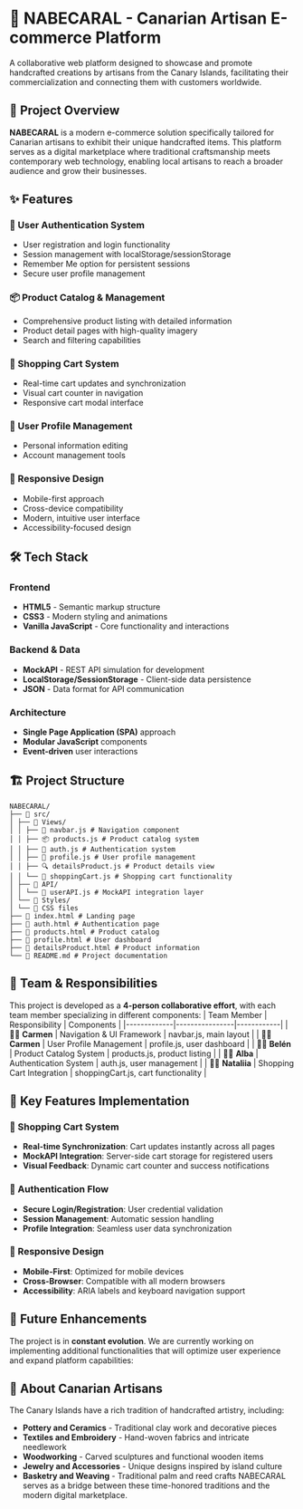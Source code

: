 # 🏺 NABECARAL - Canarian Artisan E-commerce Platform

A collaborative web platform designed to showcase and promote handcrafted creations by artisans from the Canary Islands, facilitating their commercialization and connecting them with customers worldwide.

## 🌟 Project Overview

**NABECARAL** is a modern e-commerce solution specifically tailored for Canarian artisans to exhibit their unique handcrafted items. This platform serves as a digital marketplace where traditional craftsmanship meets contemporary web technology, enabling local artisans to reach a broader audience and grow their businesses.

## ✨ Features

### 🔐 User Authentication System
- User registration and login functionality
- Session management with localStorage/sessionStorage
- Remember Me option for persistent sessions
- Secure user profile management

### 📦 Product Catalog & Management
- Comprehensive product listing with detailed information
- Product detail pages with high-quality imagery
- Search and filtering capabilities

### 🛒 Shopping Cart System
- Real-time cart updates and synchronization
- Visual cart counter in navigation
- Responsive cart modal interface

### 👤 User Profile Management
- Personal information editing
- Account management tools

### 🎨 Responsive Design
- Mobile-first approach
- Cross-device compatibility
- Modern, intuitive user interface
- Accessibility-focused design

## 🛠️ Tech Stack

### Frontend
- **HTML5** - Semantic markup structure
- **CSS3** - Modern styling and animations
- **Vanilla JavaScript** - Core functionality and interactions

### Backend & Data
- **MockAPI** - REST API simulation for development
- **LocalStorage/SessionStorage** - Client-side data persistence
- **JSON** - Data format for API communication

### Architecture
- **Single Page Application (SPA)** approach
- **Modular JavaScript** components
- **Event-driven** user interactions

## 🏗️ Project Structure
```
NABECARAL/
├── 📁 src/
│ ├── 📁 Views/
│ │ ├── 🧭 navbar.js # Navigation component
│ │ ├── 📦 products.js # Product catalog system
│ │ ├── 🔐 auth.js # Authentication system
│ │ ├── 👤 profile.js # User profile management
│ │ ├── 🔍 detailsProduct.js # Product details view
│ │ └── 🛒 shoppingCart.js # Shopping cart functionality
│ ├── 📁 API/
│ │ └── 👥 userAPI.js # MockAPI integration layer
│ └── 📁 Styles/
│ └── 🎨 CSS files
├── 📄 index.html # Landing page
├── 📄 auth.html # Authentication page
├── 📄 products.html # Product catalog
├── 📄 profile.html # User dashboard
├── 📄 detailsProduct.html # Product information
└── 📖 README.md # Project documentation
```
## 👥 Team & Responsibilities
This project is developed as a **4-person collaborative effort**, with each team member specializing in different components:
| Team Member | Responsibility | Components |
|-------------|----------------|------------|
| 🙋‍♀️ **Carmen** | Navigation & UI Framework | navbar.js, main layout |
| 🙋‍♀️ **Carmen** | User Profile Management | profile.js, user dashboard |
| 👩‍💼 **Belén** | Product Catalog System | products.js, product listing |
| 👨‍💻 **Alba** | Authentication System | auth.js, user management |
| 👩‍💻 **Nataliia** | Shopping Cart Integration | shoppingCart.js, cart functionality |

## 🎯 Key Features Implementation
### 🛒 Shopping Cart System
- **Real-time Synchronization**: Cart updates instantly across all pages
- **MockAPI Integration**: Server-side cart storage for registered users
- **Visual Feedback**: Dynamic cart counter and success notifications
### 🔐 Authentication Flow
- **Secure Login/Registration**: User credential validation
- **Session Management**: Automatic session handling
- **Profile Integration**: Seamless user data synchronization
### 📱 Responsive Design
- **Mobile-First**: Optimized for mobile devices
- **Cross-Browser**: Compatible with all modern browsers
- **Accessibility**: ARIA labels and keyboard navigation support
## 🔮 Future Enhancements
The project is in **constant evolution**. We are currently working on implementing additional functionalities that will optimize user experience and expand platform capabilities:

## 🏺 About Canarian Artisans
The Canary Islands have a rich tradition of handcrafted artistry, including:
- **Pottery and Ceramics** - Traditional clay work and decorative pieces
- **Textiles and Embroidery** - Hand-woven fabrics and intricate needlework
- **Woodworking** - Carved sculptures and functional wooden items
- **Jewelry and Accessories** - Unique designs inspired by island culture
- **Basketry and Weaving** - Traditional palm and reed crafts
NABECARAL serves as a bridge between these time-honored traditions and the modern digital marketplace.

